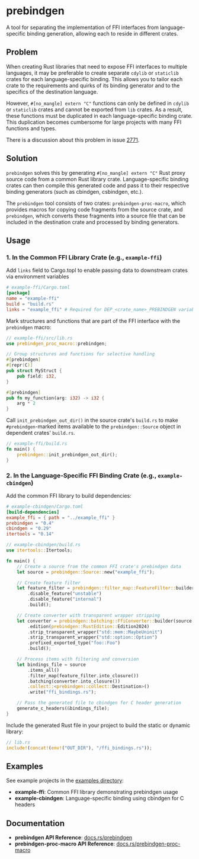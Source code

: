 # prebindgen

A tool for separating the implementation of FFI interfaces from language-specific binding generation, allowing each to reside in different crates.

## Problem

When creating Rust libraries that need to expose FFI interfaces to multiple languages, it may be preferable to create separate `cdylib` or `staticlib` crates for each language-specific binding. This allows you to tailor each crate to the requirements and quirks of its binding generator and to the specifics of the destination language.

However, `#[no_mangle] extern "C"` functions can only be defined in `cdylib` or `staticlib` crates and cannot be exported from `lib` crates. As a result, these functions must be duplicated in each language-specific binding crate. This duplication becomes cumbersome for large projects with many FFI functions and types.

There is a discussion about this problem in issue [2771](https://github.com/rust-lang/rfcs/issues/2771).

## Solution

`prebindgen` solves this by generating `#[no_mangle] extern "C"` Rust proxy source code from a common Rust library crate. Language-specific binding crates can then compile this generated code and pass it to their respective binding generators (such as cbindgen, csbindgen, etc.).

The `prebindgen` tool consists of two crates: `prebindgen-proc-macro`, which provides macros for copying code fragments from the source crate, and `prebindgen`, which converts these fragments into a source file that can be included in the destination crate and processed by binding generators.

## Usage

### 1. In the Common FFI Library Crate (e.g., `example-ffi`)

Add `links` field to Cargo.topl to enable passing data to downstream crates via environment variables

```toml
# example-ffi/Cargo.toml
[package]
name = "example-ffi"
build = "build.rs"
links = "example_ffi" # Required for DEP_<crate_name>_PREBINDGEN variables to work
```

Mark structures and functions that are part of the FFI interface with the `prebindgen` macro:

```rust
// example-ffi/src/lib.rs
use prebindgen_proc_macro::prebindgen;

// Group structures and functions for selective handling
#[prebindgen]
#[repr(C)]
pub struct MyStruct {
    pub field: i32,
}

#[prebindgen]
pub fn my_function(arg: i32) -> i32 {
    arg * 2
}
```

Call `init_prebindgen_out_dir()` in the source crate's `build.rs` to make `#prebindgen`-marked items available to the `prebindgen::Source` object in dependent crates' `build.rs`.

```rust
// example-ffi/build.rs
fn main() {
    prebindgen::init_prebindgen_out_dir();
}
```

### 2. In the Language-Specific FFI Binding Crate (e.g., `example-cbindgen`)

Add the common FFI library to build dependencies:

```toml
# example-cbindgen/Cargo.toml
[build-dependencies]
example_ffi = { path = "../example_ffi" }
prebindgen = "0.4"
cbindgen = "0.29"
itertools = "0.14"
```

```rust
// example-cbindgen/build.rs
use itertools::Itertools;

fn main() {
    // Create a source from the common FFI crate's prebindgen data
    let source = prebindgen::Source::new("example_ffi");

    // Create feature filter
    let feature_filter = prebindgen::filter_map::FeatureFilter::builder()
        .disable_feature("unstable")
        .disable_feature("internal")
        .build();

    // Create converter with transparent wrapper stripping
    let converter = prebindgen::batching::FfiConverter::builder(source.crate_name())
        .edition(prebindgen::RustEdition::Edition2024)
        .strip_transparent_wrapper("std::mem::MaybeUninit")
        .strip_transparent_wrapper("std::option::Option")
        .prefixed_exported_type("foo::Foo")
        .build();

    // Process items with filtering and conversion
    let bindings_file = source
        .items_all()
        .filter_map(feature_filter.into_closure())
        .batching(converter.into_closure())
        .collect::<prebindgen::collect::Destination>()
        .write("ffi_bindings.rs");

    // Pass the generated file to cbindgen for C header generation
    generate_c_headers(&bindings_file);
}
```

Include the generated Rust file in your project to build the static or dynamic library:

```rust
// lib.rs
include!(concat!(env!("OUT_DIR"), "/ffi_bindings.rs"));
```

## Examples

See example projects in the [examples directory](https://github.com/milyin/prebindgen/tree/main/examples):

- **example-ffi**: Common FFI library demonstrating prebindgen usage
- **example-cbindgen**: Language-specific binding using cbindgen for C headers

## Documentation

- **prebindgen API Reference**: [docs.rs/prebindgen](https://docs.rs/prebindgen)
- **prebindgen-proc-macro API Reference**: [docs.rs/prebindgen-proc-macro](https://docs.rs/prebindgen-proc-macro)
